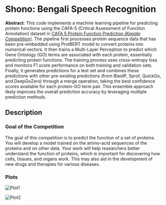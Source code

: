 # **Shono**: Bengali Speech Recognition

**Abstract**: This code implements a machine learning pipeline for predicting protein functions using the CAFA-5 (Critical Assessment of Function Annotation) dataset in [CAFA 5 Protein Function Prediction *(Kaggle Competition)*](https://www.kaggle.com/competitions/cafa-5-protein-function-prediction). The pipeline first processes protein sequence data that has been pre-embedded using ProtBERT model to convert proteins into numerical vectors. It then trains a Multi-Layer Perceptron to predict which Gene Ontology (GO) terms are associated with each protein, essentially predicting protein functions. The training process uses cross-entropy loss and monitors F1 score performance on both training and validation sets. Finally, it generates predictions for a test set and combines these predictions with other pre-existing predictions (from BlastP, Sprof, QuickGo, and DeepGoZero) through a merge operation, taking the best confidence scores available for each protein-GO term pair. This ensemble approach likely improves the overall prediction accuracy by leveraging multiple prediction methods.

## Description
### Goal of the Competition
The goal of this competition is to predict the function of a set of proteins. You will develop a model trained on the amino-acid sequences of the proteins and on other data. Your work will help ​​researchers better understand the function of proteins, which is important for discovering how cells, tissues, and organs work. This may also aid in the development of new drugs and therapies for various diseases.

### Plots

![Plot1](./images/output.png)

![Plot2](./images/output1.png)
